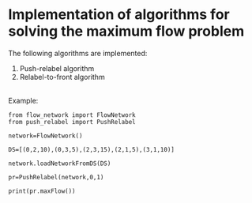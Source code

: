 # Implementation of algorithms for solving the maximum flow problem
The following algorithms are implemented:<br/>
<ol>
<li>
Push-relabel algorithm
</li>
<li>
Relabel-to-front algorithm
</li>
</ol>
<br/>
Example:

```
from flow_network import FlowNetwork
from push_relabel import PushRelabel

network=FlowNetwork()

DS=[(0,2,10),(0,3,5),(2,3,15),(2,1,5),(3,1,10)]

network.loadNetworkFromDS(DS)

pr=PushRelabel(network,0,1)

print(pr.maxFlow())
```
